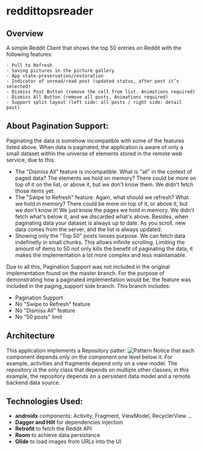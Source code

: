 # reddittopsreader

## Overview
A simple Reddit Client that shows the top 50 entries on Reddit with the following features:
```
- Pull to Refresh
- Saving pictures in the picture gallery
- App state-preservation/restoration
- Indicator of unread/read post (updated status, after post it’s selected)
- Dismiss Post Button (remove the cell from list. Animations required)
- Dismiss All Button (remove all posts. Animations required)
- Support split layout (left side: all posts / right side: detail post)
```
## About Pagination Support:
Paginating the data is somehow incompatible with some of the features listed above. When data is paginated, the application is aware of only a small dataset within the universe of elements stored in the remote web service, due to this:
* The "Dismiss All" feature is incompatible. What is "all" in the context of paged data? The elements we hold on memory? There could be more on top of it on the list, or above it, but we don't know them. We didn't fetch those items yet.
* The "Swipe to Refresh" feature. Again, what should we refresh? What we hold in memory? There could be more on top of it, or above it, but we don't know it! We just know the pages we hold in memory. We didn't fetch what's below it, and we discarded what's above. Besides, when paginating data your dataset is always up to date. As you scroll, new data comes from the server, and the list is always updated.
* Showing only the "Top 50" posts looses purpose. We can fetch data indefinetly in small chunks. This allows infinite scrolling. Limiting the amount of items to 50 not only kills the benefit of paginating the data, it makes the implementation a lot more complex and less maintainable.

Due to all this, Pagination Support was not included in the original implementation found on the master branch.
For the purpose of demonstrating how a paginated implementation would be, the feature was included in the paging_support side branch. This branch includes:
* Pagination Support
* No "Swipe to Refresh" feature
* No "Dismiss All" feature
* No "50 posts" limit

## Architecture
This application implements a Repository patter:
![Pattern](https://developer.android.com/topic/libraries/architecture/images/final-architecture.png)
Notice that each component depends only on the component one level below it. For example, activities and fragments depend only on a view model. The repository is the only class that depends on multiple other classes; in this example, the repository depends on a persistent data model and a remote backend data source.

## Technologies Used:
* **androidx** components: Activity, Fragment, ViewModel, RecyclerView ...
* **Dagger and Hilt** for dependencies injection
* **Retrofit** to fetch the Reddit API
* **Room** to achieve data persistance
* **Glide** to load images from URLs into the UI
